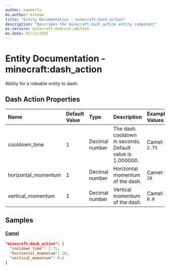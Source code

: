 ```yaml
---
author: mammerla
ms.author: mikeam
title: "Entity Documentation - minecraft:dash_action"
description: "Describes the minecraft:dash_action entity component"
ms.service: minecraft-bedrock-edition
ms.date: 02/11/2025 
---
```


# Entity Documentation - minecraft:dash_action

Ability for a rideable entity to dash.


## Dash Action Properties

|Name       |Default Value |Type |Description |Example Values |
|:----------|:-------------|:----|:-----------|:------------- |
| cooldown_time | 1 | Decimal number | The dash cooldown in seconds. Default value is 1.000000. | Camel: `2.75` | 
| horizontal_momentum | 1 | Decimal number | Horizontal momentum of the dash. | Camel: `20` | 
| vertical_momentum | 1 | Decimal number | Vertical momentum of the dash. | Camel: `0.6` | 

## Samples

#### [Camel](https://github.com/Mojang/bedrock-samples/tree/preview/behavior_pack/entities/camel.json)


```json
"minecraft:dash_action": {
  "cooldown_time": 2.75,
  "horizontal_momentum": 20,
  "vertical_momentum": 0.6
}
```

